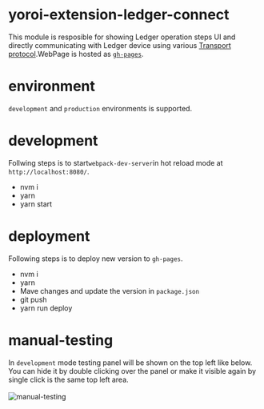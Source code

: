 # yoroi-extension-ledger-connect
This module is resposible for showing Ledger operation steps UI and directly communicating with Ledger device using various [Transport protocol](https://github.com/LedgerHQ/ledgerjs#ledgerhqhw-transport-).WebPage is hosted as [`gh-pages`](https://emurgo.github.io/yoroi-extension-ledger-connect/).

# environment
`development` and `production` environments is supported.

# development
Follwing steps is to start`webpack-dev-server`in hot reload mode at `http://localhost:8080/`.
- nvm i
- yarn
- yarn start

# deployment
Following steps is to deploy new version to `gh-pages`.
- nvm i
- yarn
- Mave changes and update the version in `package.json`
- git push
- yarn run deploy

# manual-testing
In `development` mode testing panel will be shown on the top left like below.
You can hide it by double clicking over the panel or make it visible again by single click is the same top left area.<br><br>
![manual-testing](https://user-images.githubusercontent.com/19986226/68367231-8c505680-0178-11ea-802d-ef9aaa29f70b.gif)
